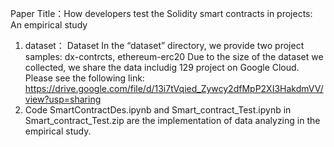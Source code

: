 Paper Title：How developers test the Solidity smart contracts in projects: An empirical study
1. dataset：
Dataset In the “dataset” directory, we provide two project samples: dx-contrcts, ethereum-erc20
Due to the size of the dataset we collected, we share the data includig 129 project on Google Cloud. Please see the following link: https://drive.google.com/file/d/13i7tVqied_Zywcy2dfMpP2XI3HakdmVV/view?usp=sharing
2. Code
   SmartContractDes.ipynb and Smart_contract_Test.ipynb in Smart_contract_Test.zip are the implementation of data analyzing in the empirical study.   
